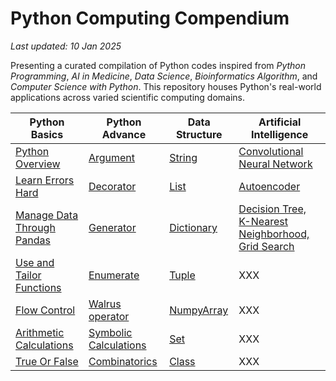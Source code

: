 # Python Computing Compendium 

*Last updated: 10 Jan 2025*

Presenting a curated compilation of Python codes inspired from *Python Programming*, *AI in Medicine*, *Data Science*, *Bioinformatics Algorithm*, and *Computer Science with Python*. This repository houses Python's real-world applications across varied scientific computing domains. 

| Python Basics | Python Advance | Data Structure | Artificial Intelligence | 
|----------|----------|----------|----------|
| [Python Overview](Python_Overview.ipynb) | [Argument](Utilities/Argument.py) | [String](Utilities/String) | [Convolutional Neural Network](Artificial_Intelligence/AI_Medicine_Homework/Programing_Assignment3.ipynb) | 
| [Learn Errors Hard](*Learn_Errors.md) | [Decorator](Utilities/Decorator.py) | [List](Utilities/List) | [Autoencoder](Artificial_Intelligence/AI_Medicine_Homework/Autoencoder) | 
| [Manage Data Through Pandas](Utilities/pandas) | [Generator](Utilities/Generator.py) | [Dictionary](Utilities/Dictionary) | [Decision Tree, K-Nearest Neighborhood, Grid Search](Artificial_Intelligence/AI_Medicine_Homework/Programing_Assignment1.ipynb) | 
| [Use and Tailor Functions](Utilities/Function) | [Enumerate](Utilities/Tuple/Enumerate_Position.py) | [Tuple](Utilities/Tuple) | XXX | 
| [Flow Control](Utilities/Flow_Control) | [Walrus operator](Utilities/Operator/:=.py) | [NumpyArray](Utilities/NumPy) | XXX | 
| [Arithmetic Calculations](Utilities/Math/Number) | [Symbolic Calculations](Utilities/Symbolic_Computation.py) | [Set](Utilities/Set) | XXX | 
| [True Or False](Utilities/Operator/Boolean_Operator.py) | [Combinatorics](Utilities/Python_Combinatorics.ipynb) | [Class](Utilities/Class) | XXX | 


